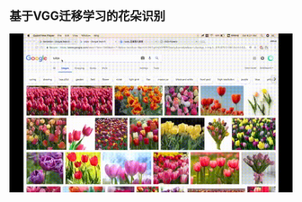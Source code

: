 ## 基于VGG迁移学习的花朵识别
![](https://github.com/kawa23/transfer-learning/blob/master/vgg_flower/vgg_flower.gif)